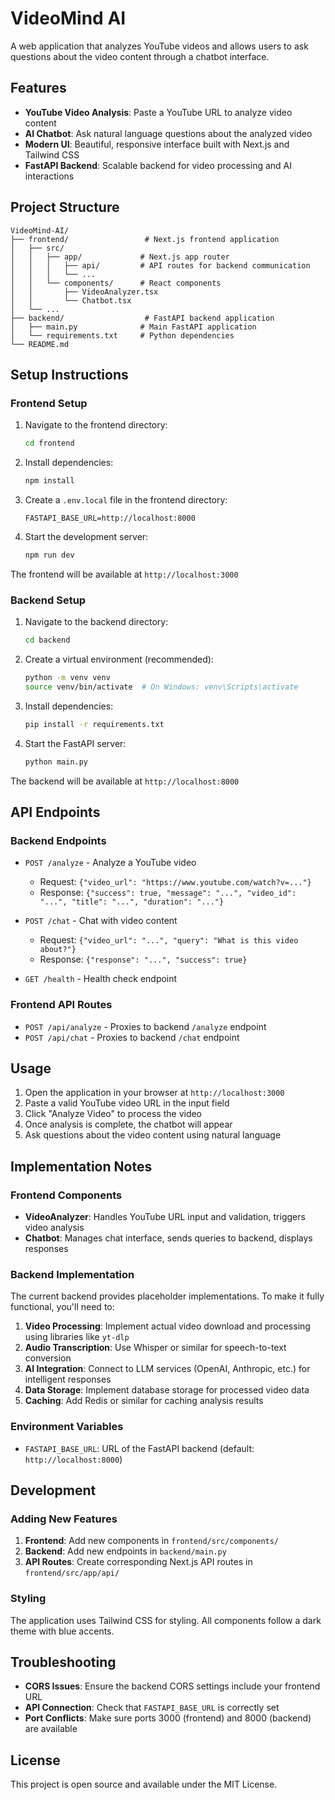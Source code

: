 # VideoMind AI

A web application that analyzes YouTube videos and allows users to ask questions about the video content through a chatbot interface.

## Features

- **YouTube Video Analysis**: Paste a YouTube URL to analyze video content
- **AI Chatbot**: Ask natural language questions about the analyzed video
- **Modern UI**: Beautiful, responsive interface built with Next.js and Tailwind CSS
- **FastAPI Backend**: Scalable backend for video processing and AI interactions

## Project Structure

```
VideoMind-AI/
├── frontend/                 # Next.js frontend application
│   ├── src/
│   │   ├── app/             # Next.js app router
│   │   │   ├── api/         # API routes for backend communication
│   │   │   └── ...
│   │   └── components/      # React components
│   │       ├── VideoAnalyzer.tsx
│   │       └── Chatbot.tsx
│   └── ...
├── backend/                  # FastAPI backend application
│   ├── main.py              # Main FastAPI application
│   └── requirements.txt     # Python dependencies
└── README.md
```

## Setup Instructions

### Frontend Setup

1. Navigate to the frontend directory:
   ```bash
   cd frontend
   ```

2. Install dependencies:
   ```bash
   npm install
   ```

3. Create a `.env.local` file in the frontend directory:
   ```env
   FASTAPI_BASE_URL=http://localhost:8000
   ```

4. Start the development server:
   ```bash
   npm run dev
   ```

The frontend will be available at `http://localhost:3000`

### Backend Setup

1. Navigate to the backend directory:
   ```bash
   cd backend
   ```

2. Create a virtual environment (recommended):
   ```bash
   python -m venv venv
   source venv/bin/activate  # On Windows: venv\Scripts\activate
   ```

3. Install dependencies:
   ```bash
   pip install -r requirements.txt
   ```

4. Start the FastAPI server:
   ```bash
   python main.py
   ```

The backend will be available at `http://localhost:8000`

## API Endpoints

### Backend Endpoints

- `POST /analyze` - Analyze a YouTube video
  - Request: `{"video_url": "https://www.youtube.com/watch?v=..."}`
  - Response: `{"success": true, "message": "...", "video_id": "...", "title": "...", "duration": "..."}`

- `POST /chat` - Chat with video content
  - Request: `{"video_url": "...", "query": "What is this video about?"}`
  - Response: `{"response": "...", "success": true}`

- `GET /health` - Health check endpoint

### Frontend API Routes

- `POST /api/analyze` - Proxies to backend `/analyze` endpoint
- `POST /api/chat` - Proxies to backend `/chat` endpoint

## Usage

1. Open the application in your browser at `http://localhost:3000`
2. Paste a valid YouTube video URL in the input field
3. Click "Analyze Video" to process the video
4. Once analysis is complete, the chatbot will appear
5. Ask questions about the video content using natural language

## Implementation Notes

### Frontend Components

- **VideoAnalyzer**: Handles YouTube URL input and validation, triggers video analysis
- **Chatbot**: Manages chat interface, sends queries to backend, displays responses

### Backend Implementation

The current backend provides placeholder implementations. To make it fully functional, you'll need to:

1. **Video Processing**: Implement actual video download and processing using libraries like `yt-dlp`
2. **Audio Transcription**: Use Whisper or similar for speech-to-text conversion
3. **AI Integration**: Connect to LLM services (OpenAI, Anthropic, etc.) for intelligent responses
4. **Data Storage**: Implement database storage for processed video data
5. **Caching**: Add Redis or similar for caching analysis results

### Environment Variables

- `FASTAPI_BASE_URL`: URL of the FastAPI backend (default: `http://localhost:8000`)

## Development

### Adding New Features

1. **Frontend**: Add new components in `frontend/src/components/`
2. **Backend**: Add new endpoints in `backend/main.py`
3. **API Routes**: Create corresponding Next.js API routes in `frontend/src/app/api/`

### Styling

The application uses Tailwind CSS for styling. All components follow a dark theme with blue accents.

## Troubleshooting

- **CORS Issues**: Ensure the backend CORS settings include your frontend URL
- **API Connection**: Check that `FASTAPI_BASE_URL` is correctly set
- **Port Conflicts**: Make sure ports 3000 (frontend) and 8000 (backend) are available

## License

This project is open source and available under the MIT License. 